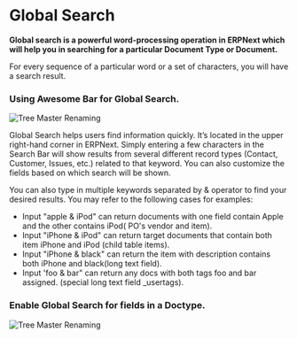 <!-- add-breadcrumbs -->
# Global Search

**Global search is a powerful word-processing operation in ERPNext which will help you in searching for a particular Document Type or Document.**

For every sequence of a particular word or a set of characters, you will have a search result. 

### Using Awesome Bar for Global Search.

![Tree Master Renaming](/docs/v12/assets/img/using-erpnext/using-global-search-2.gif)

Global Search helps users find information quickly. It’s located in the upper right-hand corner in ERPNext. Simply entering a few characters in the Search Bar will show results from several different record types (Contact, Customer, Issues, etc.) related to that keyword. You can also customize the fields based on which search will be shown.

You can also type in multiple keywords separated by & operator to find your desired results. You may refer to the following cases for examples:

- Input "apple & iPod" can return documents with one field contain Apple and the other contains iPod( PO's vendor and item).
- Input "iPhone & iPod" can return target documents that contain both item iPhone and iPod (child table items).
- Input "iPhone & black" can return the item with description contains both iPhone and black(long text field).
- Input 'foo & bar" can return any docs with both tags foo and bar assigned. (special long text field _usertags).

### Enable Global Search for fields in a Doctype.

![Tree Master Renaming](/docs/v12/assets/img/using-erpnext/using-global-search-1.gif)

